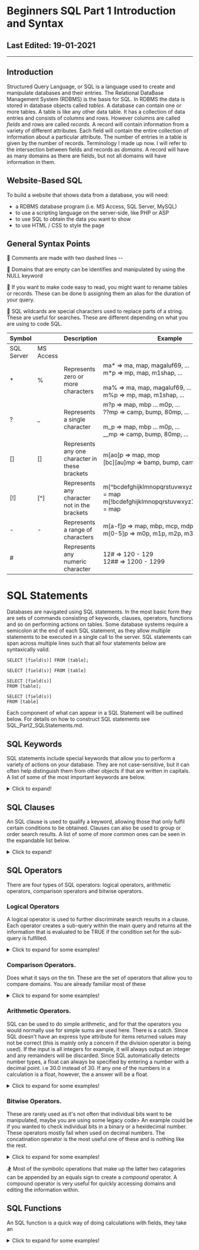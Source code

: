 # Beginners SQL Part 1 Introduction and Syntax #

## Last Edited: 19-01-2021
-------------------------------------------------------------------------------
## Introduction

Structured Query Language, or SQL is a language used to create and manipulate databases and their entries. The Relational DataBase Management System (RDBMS) is the basis for SQL. In RDBMS the data is stored in database objects called *tables*. A database can contain one or more tables. A table is like any other data table. It has a collection of data entries and consists of columns and rows. However columns are called *fields* and rows are called *records*. A record will contain information from a variety of different attributes. Each field will contain the entire collection of information about a particular attribute. The number of entries in a table is given by the number of records. Terminology I made up now. I will refer to the intersection between fields and records as *domains*. A record will have as many domains as there are fields, but not all domains will have information in them.

## Website-Based SQL
To build a website that shows data from a database, you will need:

- a RDBMS database program (i.e. MS Access, SQL Server, MySQL)
- to use a scripting language on the server-side, like PHP or ASP
- to use SQL to obtain the data you want to show
- to use HTML / CSS to style the page

## General Syntax Points
:closed_book: Comments are made with two dashed lines -- 

:green_book: Domains that are empty can be identifies and manipulated by using the NULL keyword 

:blue_book: If you want to make code easy to read, you might want to rename tables or records. These can be done b assigning them an alias for the duration of your query. 

:orange_book: SQL wildcards are special characters used to replace parts of a string. These are useful for searches. These are different depending on what you are using to code SQL. 

| Symbol     |           | Description                                    | Example                                                                                                                                |
|------------|-----------|------------------------------------------------|----------------------------------------------------------------------------------------------------------------------------------------|
| SQL Server | MS Access |                                                |                                                                                                                                        |
|      *     |     %     | Represents zero or more characters             | ma* => ma, map, magaluf69, ... <br>m*p => mp, map, m1shap, ...<br><br>ma% => ma, map, magaluf69, ... <br>m%p => mp, map, m1shap, ...   |
|      ?     |     _     | Represents a single character                  | m?p => map, mbp ... m0p, ...  <br>??mp => camp, bump, 80mp, ...<br><br>m_p => map, mbp ... m0p, ...  <br>__mp => camp, bump, 80mp, ... |
|     []     |     []    | Represents any one character in these brackets | m[ao]p => map, mop<br>[bc][au]mp => bamp, bump, camp, cump                                                                             |
|     [!]    |    [^]    | Represents any character not in the brackets   | m[^bcdefghijklmnopqrstuvwxyz1234567890]p = map <br>m[!bcdefghijklmnopqrstuvwxyz1234567890]p = map                               |
|      -     |     -     | Represents a range of characters               | m[a-f]p => map, mbp, mcp, mdp, mep, mfp <br>m[0-5]p => m0p, m1p, m2p, m3p, m4p, m5p                                                    |
|      #     |           | Represents any numeric character               | 12# => 120 - 129 <br>12## => 1200 - 1299                                                                                               |                                                                   |


# SQL Statements
Databases are navigated using SQL statements. In the most basic form they are sets of commands consisting of keywords, clauses, operators, functions and so on performing actions on tables. Some database systems require a semicolon at the end of each SQL statement, as they allow multiple statements to be executed in a single call to the server. SQL statements can span across multiple lines such that all four statements below are syntaxically valid. 

~~~
SELECT [field(s)] FROM [table]; 

SELECT [field(s)] FROM [table] 

SELECT [field(s)] 
FROM [table]; 

SELECT [field(s)] 
FROM [table]
~~~

Each component of what can appear in a SQL Statement will be outlined below. For details on how to construct SQL statements see SQL_Part2_SQLStatements.md. 

## SQL Keywords
SQL statements include special keywords that allow you to perform a variety of actions on your database. They are not case-sensitive, but it can often help distinguish them from other objects if that are written in capitals.  A list of some of the most important keywords are below. 
<details>
  <summary>Click to expand!</summary>
  
### SELECT 
> extracts data from a database 
### UPDATE 
> updates data in a database
### DELETE 
> deletes data from a database
### CREATE DATABASE 
> creates a new database
### ALTER DATABASE 
> modifies a database
### CREATE TABLE 
> creates a new table
### SELECT INTO
> creates a new table with information from the selected table
### INSERT INTO
> inserts new records into a table 
### INSERT INTO SELECT
>  copies data from a table and inserts it into an existing table
### ALTER TABLE 
> modifies a table
### DROP TABLE 
> deletes a table
### CREATE INDEX 
> creates an index (search key)
### DROP INDEX 
> deletes an index
### CASE
> allows multiple conditions to be tested sequentially outputting a value when the first condition it comes across is true. It uses a WHEN-THEN-ELSE which is akin to IF-THEN-ELSE structures in other languages. 

</details>

## SQL Clauses
An SQL clause is used to qualify a keyword, allowing those that only fulfil certain conditions to be obtained. Clauses can also be used to group or order search results. A list of some of more common ones can be seen in the expandable list below. 

<details>
  <summary>Click to expand!</summary>

### AS
> stores extracted or manipulated data from the database as something else.
### WHERE
> filters records such that only those that fulfill a specified condition are extracted
### HAVING
> filters aggregate records (groups) such that only those that fulfill a specified condition are extracted
### ORDER BY
> orders search results
### GROUP BY
> groups records that share the same values into summary rows
### TOP, LIMIT or ROWNUM
> specifies the number of records to return
### JOIN
> combines rows from two or more different tables, based on a related column between them. There are 5 types of join.
### ON 
> specifies the target of a join 

</details>

## SQL Operators
There are four types of SQL operators: logical operators, arithmetic operators, comparison operators and bitwise operators. 

### Logical Operators
A logical operator is used to further discriminate search results in a clause. Each operator creates a sub-query within the main query and returns all the information that is evaluated to be TRUE if the condition set for the sub-query is fulfilled.

<details>
  <summary>Click to expand for some examples!</summary>

### AND 
> a logical AND. Is TRUE if all conditions separated by AND are TRUE
### OR	
> a logical AND. Is TRUE if any of the conditions separated by OR is TRUE	
### NOT	
> Displays a record if the condition(s) is NOT TRUE	
### UNION
> combines the results from multiple SELECT statements

### ALL	 
> is followed by a set of conditions and returns the records (or part of them) that meet all of the conditions specified.	
### ANY 
> is followed by a set of conditions and returns the records (or part of them) that meet at least one of the conditions specified.
### SOME
>  functionally identical to ANY (from what I can gather)


### BETWEEN	
> evaluated to be TRUE if the information in the domain (also referred to an operand is operated on) is within the a specified range of comparisons	
### EXISTS
> evaluated to be TRUE if the subquery returns at least one record	
### IN
> evaluated to be TRUE if the information in a domain (operand) is equal to one of a list of expressions	
### LIKE
> evaluated to be TRUE if the operand matches a pattern	(useful for evaluating strings)

</details>

### Comparison Operators.
Does what it says on the tin. These are the set of operators that allow you to compare domains. You are already familiar most of these 
<details>
  <summary>Click to expand for some examples!</summary>

#### =	Equal to	
#### >	Greater than	
#### <	Less than	
#### >=	Greater than or equal to	
#### <=	Less than or equal to	
#### <>	Not equal to

</details>

### Arithmetic Operators.
SQL can be used to do simple arithmetic, and for that the operators you would normally use for simple sums are used here. There is a catch. Since SQL doesn't have an express type attribute for items returned values may not be correct (this is mainly only a concern if the division operator is being used). If the input is all integers for example, it will always output an integer and any remainders will be discarded. Since SQL automatically detects number types, a float can always be specified by entering a number with a decimal point. i.e 30.0 instead of 30. If any one of the numbers in a calculation is a float, however, the a answer will be a float.

<details>
  <summary>Click to expand for some examples!</summary>

### +	Add	
### -	Subtract	
### *	Multiply	
### /	Divide	
> Divides two numbers together but retains the variable type. 
### %	Modulo
> When A % B. The modulo operation prints the remainder when B divides into A. This is only reliable for integers. If floats are input, they are rounded down to the nearest integer before the calculation is done. 

</details>

### Bitwise Operators.
These are rarely used as it's not often that individual bits want to be manipulated, maybe you are using some legacy code> An example could be if you wanted to check individual bits in a binary or a hexidecimal number. These operators mostly fail when used on decimal numbers. The concatination operator is the most useful one of these and is nothing like the rest. 

<details>
  <summary>Click to expand for some examples!</summary>

### & - bitwise AND
> 
### | - bitwise OR
> 
### ^ or # - bitwise exculsive OR (XOR)
>
### ~ - bitwise NOT
>
### || - concatination 
> combines by appending multiple fields together. Usually to make a new field from multiple strings.  
~~~
SELECT [field1] || '[####]' || [field2] AS [newfield]
~~~
> The central part of this operation allows user inputs to the new text. Here you can add any string you want including just a space. The AS part allows this to be saved for further manipulation.

</details>

:snowboarder: Most of the symbolic operations that make up the latter two catagories can be appended by an equals sign to create a *compound* operator. A compound operator is very useful for quickly accessing domains and editing the information within. 

## SQL Functions
An SQL function is a quick way of doing calculations with fields, they take an    

<details>
  <summary>Click to expand for some examples!</summary>

### MIN(field)
> returns the minimum value in the selected field

### MAX(field)
> returns the maximum value in the selected field

### COUNT(field/criterion)
> return the number of records that filfil certain criteria, or the number of entries in a given field

### AVG(numeric_field)
> returns the mean value of a field consting of numbers 

### SUM(numeric_field)
> returns the sum of all of the values in a numeric field

### ISNULL(field, [value]), IFNULL(field, [value])
> checks if a domain is empty, and if so replaces it in a calculation with [value]

### COALESCE(field)
> reads items in a field iteratively and returns the first non-null value

</details>